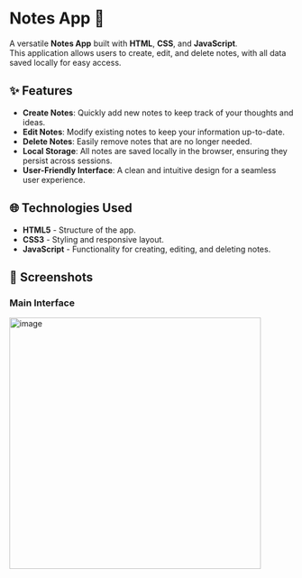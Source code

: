 # Notes App 📝

A versatile **Notes App** built with **HTML**, **CSS**, and **JavaScript**.  
This application allows users to create, edit, and delete notes, with all data saved locally for easy access.

## ✨ Features

- **Create Notes**: Quickly add new notes to keep track of your thoughts and ideas.
- **Edit Notes**: Modify existing notes to keep your information up-to-date.
- **Delete Notes**: Easily remove notes that are no longer needed.
- **Local Storage**: All notes are saved locally in the browser, ensuring they persist across sessions.
- **User-Friendly Interface**: A clean and intuitive design for a seamless user experience.

## 🌐 Technologies Used

- **HTML5** - Structure of the app.
- **CSS3** - Styling and responsive layout.
- **JavaScript** - Functionality for creating, editing, and deleting notes.

## 📸 Screenshots

### Main Interface
<img width="446" alt="image" src="https://github.com/user-attachments/assets/8c2c44ab-47bd-4c2c-9df1-4f4d1decdb7e">
